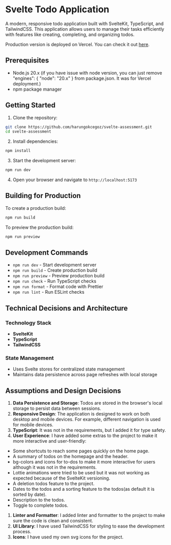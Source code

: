 # Svelte Todo Application

A modern, responsive todo application built with SvelteKit, TypeScript, and TailwindCSS. This application allows users to manage their tasks efficiently with features like creating, completing, and organizing todos.

Production version is deployed on Vercel.
You can check it out [here](https://svelte-assessment-todo.vercel.app/).



## Prerequisites

- Node.js 20.x (if you have issue with node version, you can just remove "engines": { "node": "20.x" } from package.json. It was for Vercel deployment.)
- npm package manager

## Getting Started

1. Clone the repository:

```bash
git clone https://github.com/harungokcegoz/svelte-assessment.git
cd svelte-assessment
```

2. Install dependencies:

```bash
npm install
```

3. Start the development server:

```bash
npm run dev
```

4. Open your browser and navigate to `http://localhost:5173`

## Building for Production

To create a production build:

```bash
npm run build
```

To preview the production build:

```bash
npm run preview
```

## Development Commands

- `npm run dev` - Start development server
- `npm run build` - Create production build
- `npm run preview` - Preview production build
- `npm run check` - Run TypeScript checks
- `npm run format` - Format code with Prettier
- `npm run lint` - Run ESLint checks

## Technical Decisions and Architecture

### Technology Stack

- **SvelteKit**
- **TypeScript**
- **TailwindCSS**

### State Management

- Uses Svelte stores for centralized state management
- Maintains data persistence across page refreshes with local storage

## Assumptions and Design Decisions

1. **Data Persistence and Storage**: Todos are stored in the browser's local storage to persist data between sessions.
2. **Responsive Design**: The application is designed to work on both desktop and mobile devices. For example, different navigation is used for mobile devices.
3. **TypeScript**: It was not in the requirements, but I added it for type safety.
4. **User Experience**: 
   I have added some extras to the project to make it more interactive and user-friendly:
- Some shortcuts to reach some pages quickly on the home page.
- A summary of todos on the homepage and the header.
- bg-colors and icons for to-dos to make it more interactive for users although it was not in the requirements.
- Lottie animations were tried to be used but it was not working as expected because of the SvelteKit versioning.
- A deletion todos feature to the project.
- Dates to the todos and a sorting feature to the todos(as default it is sorted by date).
- Description to the todos.
- Toggle to complete todos.

1. **Linter and Formatter**: I added linter and formatter to the project to make sure the code is clean and consistent.
2. **UI Library**: I have used TailwindCSS for styling to ease the development process.
3. **Icons**: I have used my own svg icons for the project.

